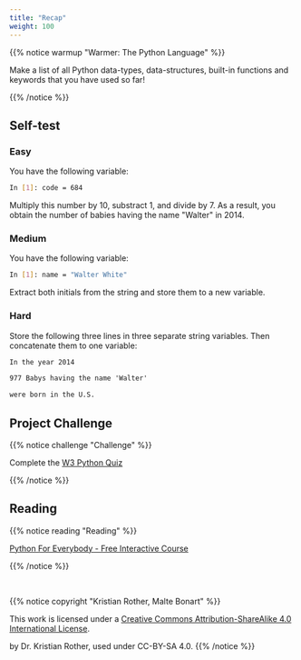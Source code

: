 ```yaml
---
title: "Recap"
weight: 100
---
```


{{% notice warmup "Warmer: The Python Language" %}}

Make a list of all Python data-types, data-structures, built-in functions and keywords 
that you have used so far! 

{{% /notice %}}

## Self-test

### Easy

You have the following variable:


```bash
In [1]: code = 684
```

Multiply this number by 10, substract 1, and divide by 7. As a result, you obtain the number of babies having the name "Walter" in 2014.


### Medium

You have the following variable:

```bash
In [1]: name = "Walter White"
```

Extract both initials from the string and store them to a new variable.


### Hard

Store the following three lines in three separate string variables. Then concatenate them to one variable:

```txt
In the year 2014

977 Babys having the name 'Walter'

were born in the U.S.
```


## Project Challenge

{{% notice challenge "Challenge" %}}

Complete the [W3 Python Quiz](https://www.w3schools.com/quiztest/quiztest.asp?qtest=PYTHON)

{{% /notice %}}

## Reading


{{% notice reading "Reading" %}}

[Python For Everybody - Free Interactive Course](https://www.freecodecamp.org/learn/scientific-computing-with-python/#python-for-everybody)

{{% /notice %}}

<br>

{{% notice copyright "Kristian Rother, Malte Bonart" %}}

This work is licensed under a [Creative Commons Attribution-ShareAlike 4.0 International License](https://creativecommons.org/licenses/by-sa/4.0/).

by Dr. Kristian Rother, used under CC-BY-SA 4.0. 
{{% /notice %}}